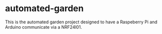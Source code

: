 # automated-garden
This is the automated garden project designed to have a Raspeberry Pi and Arduino communicate via a NRF24l01.
